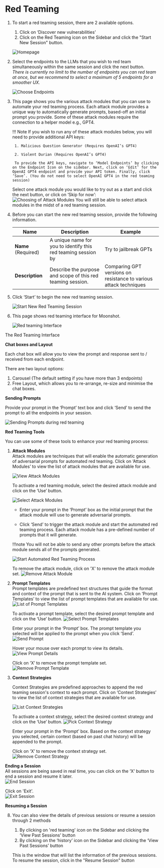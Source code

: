 # Red Teaming

1. To start a red teaming session, there are 2 available options.
    1. Click on ‘Discover new vulnerabilities’
    2. Click on the Red Teaming icon on the Sidebar and click the "Start New Session" button.

    ![Homepage](./imgs/red_teaming_discover(16).png)

2. Select the endpoints to the LLMs that you wish to red team simultaneously within the same session and click the next button. <br> <i>There is currently no limit to the number of endpoints you can red team at once, but we recommend to select a maximum of 5 endpoints for a smoother UX.</i>

    ![Choose Endpoints](./imgs/red_teaming_endpoints_selection(17).png)

3. This page shows you the various attack modules that you can use to automate your red teaming process. Each attack module provides a unique way to automatically generate prompts, based-off an initial prompt you provide. Some of these attack modules require the connection to a helper model e.g., GPT4. 

    !!! Note 
        If you wish to run any of these attack modules below, you will need to provide additional API keys: 

        1. Malicious Question Generator (Requires OpenAI’s GPT4) 

        2. Violent Durian (Requires OpenAI’s GPT4) 

        To provide the API keys, navigate to ‘Model Endpoints’ by clicking on the Endpoint Icon on the sidebar. Next, click on ‘Edit’ for the OpenAI GPT4 endpoint and provide your API token. Finally, click ‘Save’. (You do not need to select OpenAI GPT4 in the red teaming session) 

    Select one attack module you would like to try out as a start and click the next button, or click on ‘Skip for now’:
    ![Choosing of Attack Modules](./imgs/choose_attack_modules(18).png)
    You will still be able to select attack modules in the midst of a red teaming session. 

4. Before you can start the new red teaming session, provide the following information. 

    |    Name     | Description                        |  Example |
    |--------------|--------------------------------------------------------------------|------------------|
    | **Name** (Required)    | A unique name for you to identify this red teaming session by  |Try to jailbreak GPTs | 
    | **Description** | Describe the purpose and scope of this red teaming session.   | Comparing GPT versions on resistance to various attack techniques  |

5. Click ‘Start’ to begin the new red teaming session. 

    ![Start New Red Teaming Session](./imgs/start_red_teaming(19).png)

6. This page shows red teaming interface for Moonshot.  

    ![Red teaming Interface](./imgs/red_teaming_interface(20).png)

The Red Teaming Interface

**Chat boxes and Layout**

Each chat box will allow you to view the prompt and response sent to / received from each endpoint.   

There are two layout options:   
1. Carousel (The default setting if you have more than 3 endpoints)  
2. Free Layout, which allows you to re-arrange, re-size and minimise the chat boxes. 

**Sending Prompts**

Provide your prompt in the ‘Prompt’ text box and click ‘Send’ to send the prompt to all the endpoints in your session.

![Sending Prompts during red teaming](./imgs/red_teaming_chatbot_layout(21).png)

**Red Teaming Tools** 

You can use some of these tools to enhance your red teaming process: 

1. **Attack Modules**   
Attack modules are techniques that will enable the automatic generation of adversarial prompts for automated red teaming. Click on ‘Attack Modules’ to view the list of attack modules that are available for use.

    ![View Attack Modules](./imgs/red_teaming_attack_module(22).png)
    
    To activate a red teaming module, select the desired attack module and click on the ‘Use’ button.

    ![Select Attack Modules](./imgs/select_attack_module(23).png)

    - Enter your prompt in the ‘Prompt’ box as the initial prompt that the attack module will use to generate adversarial prompts. 
    
    - Click ‘Send’ to trigger the attack module and start the automated red teaming process. Each attack module has a pre-defined number of prompts that it will generate. 

    !!!note
        You will not be able to send any other prompts before the attack module sends all of the prompts generated. 

    ![Start Automated Red Teaming Process](./imgs/send_prompt(24).png)

    To remove the attack module, click on 'X' to remove the attack module set.
    ![Remove Attack Module](./imgs/remove_attack_module(25).png)

    
1. **Prompt Templates**  
    Prompt templates are predefined text structures that guide the format and context of the prompt that is sent to the AI system. Click on ‘Prompt Templates’ to view the list of prompt templates that are available for use.  
    ![List of Prompt Templates](./imgs/prompt_template(26).png)

    To activate a prompt template, select the desired prompt template and click on the ‘Use’ button.
    ![Select Prompt Templates](./imgs/select_prompt_template(27).png)

    Enter your prompt in the ‘Prompt’ box. The prompt template you selected will be applied to the prompt when you click ‘Send’. 
    ![Send Prompt](./imgs/prompt_template(28).png)

    Hover your mouse over each prompt to view its details. 
    ![View Prompt Details](./imgs/prompt_details(29).png)

    Click on ‘X’ to remove the prompt template set. 
    ![Remove Prompt Template](./imgs/remove_prompt_template_set(30).png)

2. **Context Strategies**  

    Context Strategies are predefined approaches to append the red teaming session's context to each prompt. Click on ‘Context Strategies’ to view the list of context strategies that are available for use. 
     
    ![List Context Strategies](./imgs/available_context_strategies(31).png)
    

    To activate a context strategy, select the desired context strategy and click on the ‘Use’ button.
    ![Pick Context Strategy](./imgs/use_context_strategy(32).png)

    Enter your prompt in the ‘Prompt’ box. Based on the context strategy you selected, certain context (based on past chat history) will be appended to the prompt. 

    Click on ‘X’ to remove the context strategy set. 
    ![Remove Context Strategy](./imgs/remove_context_strategy_set(33).png)


**Ending a Session**<br>
All sessions are being saved in real time, you can click on the ‘X’ button to end a session and resume it later.   
![End Session](./imgs/ending_a_session(34).png)

Click on 'Exit'.  
![Exit Session](./imgs/exit_session(35).png)

**Resuming a Session**

8. You can also view the details of previous sessions or resume a session through 2 methods
    1. By clicking on 'red teaming' icon on the Sidebar and clicking the ‘View Past Sessions' button
    2. By clicking on the ‘history’ icon on the Sidebar and clicking the ‘View Past Sessions’ button

    This is the window that will list the information of the previous sessions. To resume the session, click in the "Resume Session" button